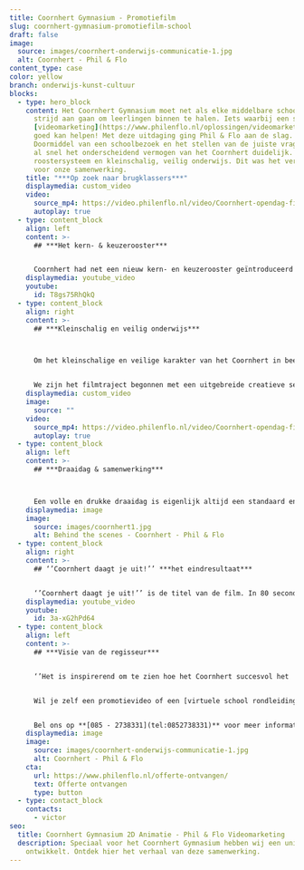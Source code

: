 ```yaml
---
title: Coornhert Gymnasium - Promotiefilm
slug: coornhert-gymnasium-promotiefilm-school
draft: false
image:
  source: images/coornhert-onderwijs-communicatie-1.jpg
  alt: Coornhert - Phil & Flo
content_type: case
color: yellow
branch: onderwijs-kunst-cultuur
blocks:
  - type: hero_block
    content: Het Coornhert Gymnasium moet net als elke middelbare school elk jaar de
      strijd aan gaan om leerlingen binnen te halen. Iets waarbij een staaltje
      [videomarketing](https://www.philenflo.nl/oplossingen/videomarketing/)
      goed kan helpen! Met deze uitdaging ging Phil & Flo aan de slag.
      Doormiddel van een schoolbezoek en het stellen van de juiste vragen, werd
      al snel het onderscheidend vermogen van het Coornhert duidelijk. Een uniek
      roostersysteem en kleinschalig, veilig onderwijs. Dit was het vertrekpunt
      voor onze samenwerking.
    title: "***Op zoek naar brugklassers***"
    displaymedia: custom_video
    video:
      source_mp4: https://video.philenflo.nl/video/Coornhert-opendag-film-Phil-en-Flo.mp4
      autoplay: true
  - type: content_block
    align: left
    content: >-
      ## ***Het kern- & keuzerooster***


      Coornhert had net een nieuw kern- en keuzerooster geïntroduceerd eind 2019. Dit rooster bestaat, zoals de naam doet vermoeden, uit vaste kernvakken en een keuzegedeelte waarin leerlingen zelf hun verdiepingen kunnen kiezen. Hiermee daagt het Coornhert haar leerlingen uit om meer autonome keuzes te maken. Om dit nieuwe roostersysteem uit te leggen aan leerlingen, ouders, en kinderen uit groep 8, kwam Phil & Flo met het idee om een 2D uitleganimatie te maken. [2D animatie ](https://www.philenflo.nl/2d-animatie/)is bij uitstek geschikt om (abstracte) concepten simpel uit te leggen. Ondertussen is het kern- en keuzerooster succesvol doorgevoerd, en enthousiast ontvangen binnen het Coornhert.
    displaymedia: youtube_video
    youtube:
      id: T8gs75RhQkQ
  - type: content_block
    align: right
    content: >-
      ## ***Kleinschalig en veilig onderwijs***



      Om het kleinschalige en veilige karakter van het Coornhert in beeld te brengen is er gekozen voor film. Daar waar 2D animatie juist concepten kan uitleggen, kan film op een prachtige emotie en sfeer overbrengen. Op basis van emotie maken we als mens de meeste keuzes, daarom is er gekozen voor een film om leerlingen uit groep 8 (én ouders) aan te spreken. Maar hoe ga je dan te werk?


      We zijn het filmtraject begonnen met een uitgebreide creatieve sessie. Hierin konden we samen met docenten en teamleiders van het Coornhert komen tot de kern van de boodschap die we over moesten brengen. Vervolgens is er stap voor stap naar een prachtig draaiboek gewerkt, waarin pakkende filmshots en interviewvragen waren opgenomen.
    displaymedia: custom_video
    image:
      source: ""
    video:
      source_mp4: https://video.philenflo.nl/video/Coornhert-opendag-film2-Phil-en-Flo.mp4
      autoplay: true
  - type: content_block
    align: left
    content: >-
      ## ***Draaidag & samenwerking***



      Een volle en drukke draaidag is eigenlijk altijd een standaard en vraagt daarom altijd om een goede voorbereiding én samenwerking. Alleen zo kunnen we kwaliteit garanderen! De samenwerking met het Coornhert liep perfect, wat heeft bijgedragen aan een prachtig eindresultaat. Tijdens de draaidag hielden we bij het filmen rekening met onze doelgroep door korte en vlotte shots te schieten. De aandachtspanne van een 12-jarige is namelijk behoorlijk kort. Alleen door op elk vlak rekening te houden met je doelgroep kan je komen tot een film die specifiek de door jou beoogde doelgroep aanspreekt. Een lange, leuke én inspirerende draaidag heeft ons prachtige pakkende beelden opgeleverd.
    displaymedia: image
    image:
      source: images/coornhert1.jpg
      alt: Behind the scenes - Coornhert - Phil & Flo
  - type: content_block
    align: right
    content: >-
      ## ‘’Coornhert daagt je uit!’’ ***het eindresultaat***


      ‘’Coornhert daagt je uit!’’ is de titel van de film. In 80 seconden nemen we je mee naar het Coornhert, haar leerlingen, docenten, vakken en sfeer. De Coornhert introductiefilm werd enorm goed ontvangen onder (oud)leerlingen en docenten. In één dag had de video al ruim duizend organische views, wat een prachtig eerste resultaat! Oordeel zelf en bekijk de film.
    displaymedia: youtube_video
    youtube:
      id: 3a-xG2hPd64
  - type: content_block
    align: left
    content: >-
      ## ***Visie van de regisseur***


      ‘’Het is inspirerend om te zien hoe het Coornhert succesvol het ''kleinschalige'' weet vast te houden, in een tijd waar schaalvergroting nog steeds de norm is. Onderwijs op maat dankzij een kern- en keuzerooster met daarbij veel persoonlijke aandacht voor de leerling. Dit was overduidelijk terug te zien tijdens onze draaidag. Er is niks mooiers dan werken voor organisaties met ideeën waar je in gelooft!’’ Sebastiaan – Creative Producer Video


      Wil je zelf een promotievideo of een [virtuele school rondleiding](https://www.philenflo.nl/virtuele-school-rondleiding/)? Lees hier meer over mogelijkheden van [virtuele tours](https://www.philenflo.nl/virtuele-tour/). 


      Bel ons op **[085 - 2738331](tel:0852738331)** voor meer informatie.
    displaymedia: image
    image:
      source: images/coornhert-onderwijs-communicatie-1.jpg
      alt: Coornhert - Phil & Flo
    cta:
      url: https://www.philenflo.nl/offerte-ontvangen/
      text: Offerte ontvangen
      type: button
  - type: contact_block
    contacts:
      - victor
seo:
  title: Coornhert Gymnasium 2D Animatie - Phil & Flo Videomarketing
  description: Speciaal voor het Coornhert Gymnasium hebben wij een unieke video
    ontwikkelt. Ontdek hier het verhaal van deze samenwerking.
---
```

